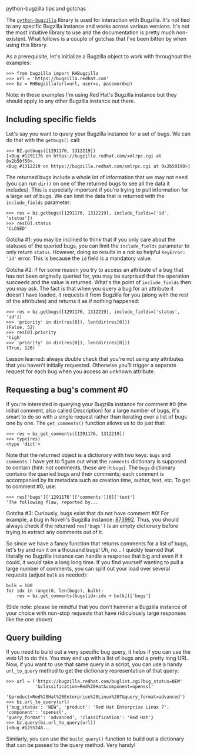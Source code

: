 python-bugzilla tips and gotchas

The [`python-bugzilla`](https://github.com/python-bugzilla/python-bugzilla)
library is used for interaction with Bugzilla. It's not tied to any
specific Bugzilla instance and works across various versions. It's not the
most intuitive library to use and the documentation is pretty much
non-existent. What follows is a couple of gotchas that I've been bitten by
when using this library.

As a prerequisite, let's initialize a Bugzilla object to work with
throughout the examples:

<pre class="codeblock"><code class="python">>>> from bugzilla import RHBugzilla
>>> url = 'https://bugzilla.redhat.com'
>>> bz = RHBugzilla(url=url, user=u, password=p)</code></pre>

Note: in these examples I'm using Red Hat's Bugzilla instance but they
should apply to any other Bugzilla instance out there.

## Including specific fields

Let's say you want to query your Bugzilla instance for a set of bugs.
We can do that with the `getbugs()` call:

<pre class="codeblock"><code class="python">&gt;&gt;&gt; BZ.getbugs([1291176, 1312219])
[&lt;Bug #1291176 on https://bugzilla.redhat.com/xmlrpc.cgi at 0x2b50f50&gt;,
&lt;Bug #1312219 on https://bugzilla.redhat.com/xmlrpc.cgi at 0x2b50190&gt;]</code></pre>

The returned bugs include a whole lot of information that we may not need
(you can run `dir()` on one of the returned bugs to see all the data it
includes). This is especially important if you're trying to pull
information for a large set of bugs. We can limit the data that is returned
with the `include_fields` parameter:

<pre class="codeblock"><code class="python">&gt;&gt;&gt; res = bz.getbugs([1291176, 1312219], include_fields=['id', 'status'])
&gt;&gt;&gt; res[0].status
'CLOSED'</code></pre>

Gotcha #1: you may be inclined to think that if you only care about the
statuses of the queried bugs, you can limit the `include_fields` parameter
to only return `status`. However, doing so results in a not so helpful
`KeyError: 'id'` error. This is because the `id` field is a
mandatory value.

Gotcha #2: if for some reason you try to access an attribute of a bug that
has not been originally queried for, you may be surprised that the
operation succeeds and the value is returned. What's the point of
`include_fields` then you may ask. The fact is that when you query a bug
for an attribute it doesn't have loaded, it requests it from Bugzilla for
you (along with the rest of the attributes) and returns it as if nothing
happened:

<pre class="codeblock"><code class="python">&gt;&gt;&gt; res = bz.getbugs([1291176, 1312219], include_fields=['status', 'id'])
&gt;&gt;&gt; 'priority' in dir(res[0]), len(dir(res[0]))
(False, 52)
&gt;&gt;&gt; res[0].priority
'high'
&gt;&gt;&gt; 'priority' in dir(res[0]), len(dir(res[0]))
(True, 126)</code></pre>

Lesson learned: always double check that you're not using any attributes
that you haven't initially requested. Otherwise you'll trigger a separate
request for each bug when you access an unknown attribute.

## Requesting a bug's comment #0

If you're interested in querying your Bugzilla instance for comment #0 (the
initial comment, also called Description) for a large number of bugs, it's
smart to do so with a single request rather than iterating over a list of
bugs one by one. The `get_comments()` function allows us to do just that:

<pre class="codeblock"><code class="python">&gt;&gt;&gt; res = bz.get_comments([1291176, 1312219])
&gt;&gt;&gt; type(res)
&lt;type 'dict'&gt;</code></pre>

Note that the returned object is a dictionary with two keys: `bugs` and
`comments`. I have yet to figure out what the `comments` dictionary is
supposed to contain (hint: not comments, those are in `bugs`). The `bugs`
dictionary contains the queried bugs and their comments; each comment is
accompanied by its metadata such as creation time, author, text, etc.
To get to comment #0, use:

<pre class="codeblock"><code class="python">&gt;&gt;&gt; res['bugs']['1291176']['comments'][0]['text']
'The following flaw, reported by...</code></pre>

Gotcha #3: Curiously, bugs exist that do not have comment #0! For example,
a bug in Novell's Bugzilla instance:
[873992](https://bugzilla.novell.com/show_bug.cgi?id=873992). Thus, you
should always check if the returned `res['bugs']` is an empty dictionary
before trying to extract any comments out of it.

So since we have a fancy function that returns comments for a list of bugs,
let's try and run it on a thousand bugs! Uh, no... I quickly learned that
literally no Bugzilla instance can handle a response that big and even if
it could, it would take a long long time. If you find yourself wanting to
pull a large number of comments, you can split out your load over several
requests (adjust `bulk` as needed):

<pre class="codeblock"><code class="python">bulk = 100
for idx in range(0, len(bugs), bulk):
    res = bz.get_comments(bugs[idx:idx + bulk])['bugs']</code></pre>

(Side note: please be mindful that you don't hammer a Bugzilla instance of
your choice with non-stop requests that have ridiculously large responses
like the one above)

## Query building

If you need to build out a very specific bug query, it helps if you can use
the web UI to do this. You may end up with a list of bugs and a pretty long
URL. Now, if you want to use that same query in a script, you can use a
handy `url_to_query` method to get the dictionary representation of that
query:

<pre class="codeblock"><code class="python">&gt;&gt;&gt; url = ('https://bugzilla.redhat.com/buglist.cgi?bug_status=NEW'
           '&classification=Red%20Hat&component=openssl'
           '&product=Red%20Hat%20Enterprise%20Linux%207&query_format=advanced')
&gt;&gt;&gt; bz.url_to_query(url)
{'bug_status': 'NEW', 'product': 'Red Hat Enterprise Linux 7', 'component': 'openssl',
'query_format': 'advanced', 'classification': 'Red Hat'}
&gt;&gt;&gt; bz.query(bz.url_to_query(url))
[&lt;Bug #1255248...</code></pre>

Similarly, you can use the `build_query()` function to build out a
dictionary that can be passed to the query method. Very handy!
